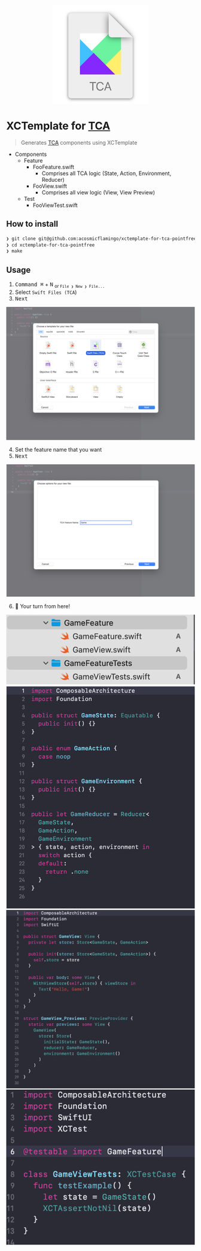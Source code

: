 <p align="center">
  <img src="https://raw.githubusercontent.com/acosmicflamingo/xctemplate-for-tca-pointfree/main/Images/TemplateIcon.png" width=256/>
</p>

# XCTemplate for [TCA]

> Generates [TCA] components using XCTemplate

* Components
  * Feature
    * FooFeature.swift
      * Comprises all TCA logic (State, Action, Environment, Reducer)
    * FooView.swift
      * Comprises all view logic (View, View Preview)
  * Test
    * FooViewTest.swift

## How to install

```sh
❯ git clone git@github.com:acosmicflamingo/xctemplate-for-tca-pointfree.git
❯ cd xctemplate-for-tca-pointfree
❯ make
```

## Usage

1. <kbd>Command ⌘</kbd> + <kbd>N</kbd> <sub>or `File ❯ New ❯ File...`</sub>
2. Select `Swift Files (TCA`)
3. <kbd>Next</kbd>

![image](https://raw.githubusercontent.com/acosmicflamingo/xctemplate-for-tca-pointfree/main/Images/PastedGraphic-9.png)

4. Set the feature name that you want
5. <kbd>Next</kbd>

![image](https://raw.githubusercontent.com/acosmicflamingo/xctemplate-for-tca-pointfree/main/Images/PastedGraphic-10.png)

6. :tada: Your turn from here!

![image](https://raw.githubusercontent.com/acosmicflamingo/xctemplate-for-tca-pointfree/main/Images/PastedGraphic-11.png)
![image](https://raw.githubusercontent.com/acosmicflamingo/xctemplate-for-tca-pointfree/main/Images/PastedGraphic-12.png)
![image](https://raw.githubusercontent.com/acosmicflamingo/xctemplate-for-tca-pointfree/main/Images/PastedGraphic-13.png)
![image](https://raw.githubusercontent.com/acosmicflamingo/xctemplate-for-tca-pointfree/main/Images/PastedGraphic-17.png)


[TCA]: https://github.com/pointfreeco/swift-composable-architecture

